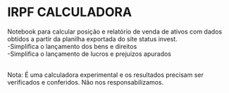 # IRPF  CALCULADORA
Notebook para calcular posição e relatório de venda de ativos com dados obtidos a partir da planilha exportada do site status invest.
<br>-Simplifica o lançamento dos bens e direitos
<br>-Simplifica o lançamento de lucros e prejuizos apurados
<br>

<br>Nota: É uma calculadora experimental e os resultados precisam ser verificados e conferidos. Não nos responsabilizamos.
